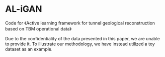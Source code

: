 # AL-iGAN
Code for 《Active learning framework for tunnel geological reconstruction based on TBM operational data》

Due to the confidentiality of the data presented in this paper, we are unable to provide it. To illustrate our methodology, we have instead utilized a toy dataset as an example.





